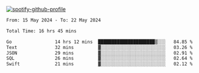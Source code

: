 [![spotify-github-profile](https://spotify-github-profile.vercel.app/api/view?uid=313pysyt3uxkjdidtiuvzf7nrnnu&cover_image=true&theme=natemoo-re&show_offline=false&background_color=121212&interchange=false&bar_color=53b14f&bar_color_cover=false)](https://spotify-github-profile.vercel.app/api/view?uid=313pysyt3uxkjdidtiuvzf7nrnnu&redirect=true)

<!--START_SECTION:waka-->

```txt
From: 15 May 2024 - To: 22 May 2024

Total Time: 16 hrs 45 mins

Go                14 hrs 12 mins  █████████████████████▒░░░   84.85 %
Text              32 mins         ▓░░░░░░░░░░░░░░░░░░░░░░░░   03.26 %
JSON              29 mins         ▓░░░░░░░░░░░░░░░░░░░░░░░░   02.91 %
SQL               26 mins         ▓░░░░░░░░░░░░░░░░░░░░░░░░   02.64 %
Swift             21 mins         ▓░░░░░░░░░░░░░░░░░░░░░░░░   02.12 %
```

<!--END_SECTION:waka-->